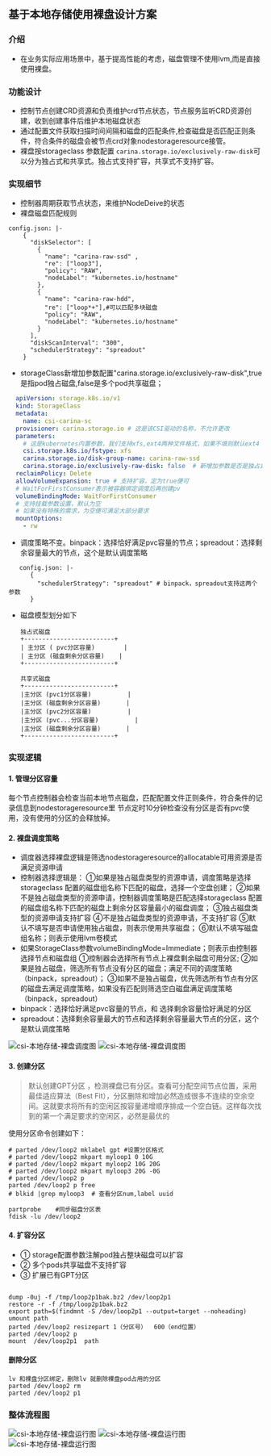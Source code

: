 
## 基于本地存储使用裸盘设计方案

### 介绍

- 在业务实际应用场景中，基于提高性能的考虑，磁盘管理不使用lvm,而是直接使用裸盘。

### 功能设计

- 控制节点创建CRD资源和负责维护crd节点状态，节点服务监听CRD资源创建，收到创建事件后维护本地磁盘状态
- 通过配置文件获取扫描时间间隔和磁盘的匹配条件,检查磁盘是否匹配正则条件，符合条件的磁盘会被节点crd对象nodestorageresource接管。
- 裸盘按storageclass 参数配置 `carina.storage.io/exclusively-raw-disk`可以分为独占式和共享式。独占式支持扩容，共享式不支持扩容。

### 实现细节
- 控制器周期获取节点状态，来维护NodeDeive的状态
- 裸盘磁盘匹配规则
```
config.json: |-
    {
      "diskSelector": [
        {
          "name": "carina-raw-ssd" ,
          "re": ["loop3"], 
          "policy": "RAW",
          "nodeLabel": "kubernetes.io/hostname"
        },
        {
          "name": "carina-raw-hdd",
          "re": ["loop*+"],#可以匹配多块磁盘
          "policy": "RAW",
          "nodeLabel": "kubernetes.io/hostname"
        }
      ],
      "diskScanInterval": "300",
      "schedulerStrategy": "spreadout"
    }
```
- storageClass新增加参数配置"carina.storage.io/exclusively-raw-disk",true是指pod独占磁盘,false是多个pod共享磁盘；
```yaml
  apiVersion: storage.k8s.io/v1
  kind: StorageClass
  metadata:
    name: csi-carina-sc
  provisioner: carina.storage.io # 这是该CSI驱动的名称，不允许更改
  parameters:
    # 这是kubernetes内置参数，我们支持xfs,ext4两种文件格式，如果不填则默认ext4
    csi.storage.k8s.io/fstype: xfs
    carina.storage.io/disk-group-name: carina-raw-ssd 
    carina.storage.io/exclusively-raw-disk: false  # 新增加参数是否是独占式，默认fasle
  reclaimPolicy: Delete
  allowVolumeExpansion: true # 支持扩容，定为true便可
  # WaitForFirstConsumer表示被容器绑定调度后再创建pv
  volumeBindingMode: WaitForFirstConsumer
  # 支持挂载参数设置，默认为空
  # 如果没有特殊的需求，为空便可满足大部分要求
  mountOptions:
    - rw
  ```

- 调度策略不变。binpack：选择恰好满足pvc容量的节点；spreadout：选择剩余容量最大的节点，这个是默认调度策略

```
   config.json: |-
      {
        "schedulerStrategy": "spreadout" # binpack，spreadout支持这两个参数
      }
```
- 磁盘模型划分如下

  ```
  独占式磁盘
  +-------------------------+                
  | 主分区 ( pvc分区容量)        |
  | 主分区 (磁盘剩余分区容量)    |
  +-------------------------+  
  
  共享式磁盘
  +-------------------------+                
  |主分区 (pvc1分区容量)          |
  |主分区 (磁盘剩余分区容量)       |
  |主分区 (pvc2分区容量)          |
  |主分区 (pvc...分区容量)          |
  |主分区 (磁盘剩余分区容量)       |
  +-------------------------+     

  ```


### 实现逻辑
#### 1. 管理分区容量
每个节点控制器会检查当前本地节点磁盘，匹配配置文件正则条件，符合条件的记录信息到nodestorageresource里
节点定时10分钟检查没有分区是否有pvc使用，没有使用的分区的会释放掉。

#### 2. 裸盘调度策略
  - 调度器选择裸盘逻辑是筛选nodestorageresource的allocatable可用资源是否满足资源申请
  - 控制器选择逻辑是：
     ①如果是独占磁盘类型的资源申请，调度策略是选择storageclass 配置的磁盘组名称下匹配的磁盘，选择一个空盘创建；
     ②如果不是独占磁盘类型的资源申请，控制器调度策略是匹配选择storageclass 配置的磁盘组名称下匹配的磁盘上剩余分区容量最小的磁盘调度；
     ③独占磁盘类型的资源申请支持扩容
     ④不是独占磁盘类型的资源申请，不支持扩容
     ⑤默认不填写是否申请使用独占磁盘，则表示使用共享磁盘；
     ⑥默认不填写磁盘组名称；则表示使用lvm卷模式
  - 如果StorageClass参数volumeBindingMode=Immediate；则表示由控制器选择节点和磁盘组
    ①控制器会选择所有节点上裸盘剩余磁盘可用分区;
    ②如果是独占磁盘，筛选所有节点没有分区的磁盘；满足不同的调度策略（binpack，spreadout）；
    ③如果不是独占磁盘，优先筛选所有节点有分区的磁盘去满足调度策略，如果没有匹配则筛选空白磁盘满足调度策略（binpack，spreadout）
  - binpack：选择恰好满足pvc容量的节点，和 选择剩余容量恰好满足的分区
  - spreadout：选择剩余容量最大的节点和选择剩余容量最大节点的分区，这个是默认调度策略

![csi-本地存储-裸盘调度图](../img/scheduler1.png)
![csi-本地存储-裸盘调度图](../img/scheduler2.png)

#### 3. 创建分区
 >默认创建GPT分区 ，检测裸盘已有分区。查看可分配空间节点位置，采用最佳适应算法（Best Fit），分区删除和增加必然造成很多不连续的空余空间。这就要求将所有的空闲区按容量递增顺序排成一个空白链。这样每次找到的第一个满足要求的空闲区，必然是最优的

使用分区命令创建如下：
```
# parted /dev/loop2 mklabel gpt #设置分区格式
# parted /dev/loop2 mkpart myloop1 0 10G
# parted /dev/loop2 mkpart myloop2 10G 20G 
# parted /dev/loop2 mkpart myloop3 20G -0G
# parted /dev/loop2 p
parted /dev/loop2 p free
# blkid |grep myloop3  # 查看分区num,label uuid 

partprobe    #同步磁盘分区表                
fdisk -lu /dev/loop2
```
#### 4. 扩容分区
- ① storage配置参数注解pod独占整块磁盘可以扩容
- ② 多个pods共享磁盘不支持扩容
- ③ 扩展已有GPT分区
```

dump -0uj -f /tmp/loop2p1bak.bz2 /dev/loop2p1
restore -r -f /tmp/loop2p1bak.bz2
export path=$(findmnt -S /dev/loop2p1 --output=target --noheading)
umount path
parted /dev/loop2 resizepart 1（分区号）  600（end位置）
parted /dev/loop2 p
mount  /dev/loop2p1  path
```

#### 删除分区
```
lv 和裸盘分区绑定，删除lv 就删除裸盘pod占用的分区
parted /dev/loop2 rm 
parted /dev/loop2 p1
```
### 整体流程图

![csi-本地存储-裸盘运行图](../img/carina-raw1.png)
![csi-本地存储-裸盘运行图](../img/carina-raw2.png)
![csi-本地存储-裸盘运行图](../img/carina-raw3.png)



